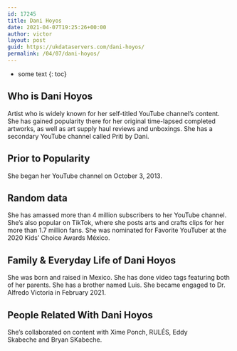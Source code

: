 ```yaml
---
id: 17245
title: Dani Hoyos
date: 2021-04-07T19:25:26+00:00
author: victor
layout: post
guid: https://ukdataservers.com/dani-hoyos/
permalink: /04/07/dani-hoyos/
---
```


* some text
{: toc}


## Who is Dani Hoyos



Artist who is widely known for her self-titled YouTube channel&#8217;s content. She has gained popularity there for her original time-lapsed completed artworks, as well as art supply haul reviews and unboxings. She has a secondary YouTube channel called Priti by Dani. 

                
                
                
## Prior to Popularity



She began her YouTube channel on October 3, 2013. 

                
                
                
## Random data



She has amassed more than 4 million subscribers to her YouTube channel. She&#8217;s also popular on TikTok, where she posts arts and crafts clips for her more than 1.7 million fans. She was nominated for Favorite YouTuber at the 2020 Kids&#8217; Choice Awards México. 

                
                
                
## Family & Everyday Life of Dani Hoyos



She was born and raised in Mexico. She has done video tags featuring both of her parents. She has a brother named Luis. She became engaged to Dr. Alfredo Victoria in February 2021.

                
                
                
## People Related With Dani Hoyos



She&#8217;s collaborated on content with Xime Ponch, RULÉS, Eddy Skabeche and Bryan SKabeche. 

                
              
            
          
          
          